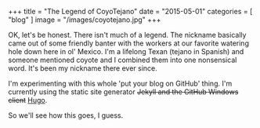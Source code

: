 +++
title = "The Legend of CoyoTejano"
date = "2015-05-01"
categories = [ "blog" ]
image = "/images/coyotejano.jpg"
+++

OK, let's be honest. There isn't much of a legend. The nickname basically came out of some friendly banter with the workers at our favorite watering hole down here in ol' Mexico. I'm a lifelong Texan (tejano in Spanish) and someone mentioned coyote and I combined them into one nonsensical word. It's been my nickname there ever since.

I'm experimenting with this whole 'put your blog on GitHub' thing. I'm currently using the static site generator ~~Jekyll and the GitHub Windows client~~ [Hugo](http://gohugo.io).

So we'll see how this goes, I guess.
